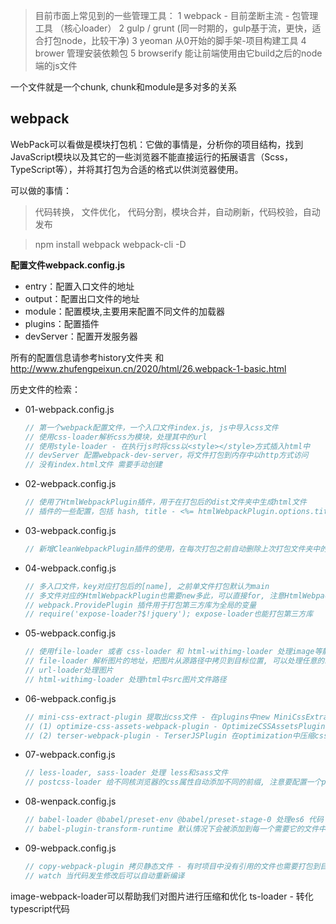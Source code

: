 > 目前市面上常见到的一些管理工具：
1 webpack - 目前垄断主流 - 包管理工具 （核心loader）
2 gulp / grunt (同一时期的，gulp基于流，更快，适合打包node，比较干净)
3 yeoman 从0开始的脚手架-项目构建工具
4 brower 管理安装依赖包
5 browserify 能让前端使用由它build之后的node端的js文件

一个文件就是一个chunk, chunk和module是多对多的关系 

## webpack
WebPack可以看做是模块打包机：它做的事情是，分析你的项目结构，找到JavaScript模块以及其它的一些浏览器不能直接运行的拓展语言（Scss，TypeScript等），并将其打包为合适的格式以供浏览器使用。

可以做的事情：
> 代码转换， 文件优化， 代码分割，模块合并，自动刷新，代码校验，自动发布

> npm install webpack webpack-cli -D

**配置文件webpack.config.js**
- entry：配置入口文件的地址
- output：配置出口文件的地址
- module：配置模块,主要用来配置不同文件的加载器
- plugins：配置插件
- devServer：配置开发服务器

所有的配置信息请参考history文件夹 和 http://www.zhufengpeixun.cn/2020/html/26.webpack-1-basic.html

历史文件的检索：
- 01-webpack.config.js
    ```js
    // 第一个webpack配置文件，一个入口文件index.js, js中导入css文件
    // 使用css-loader解析css为模块，处理其中的url
    // 使用style-loader - 在执行js时将css以<style></style>方式插入html中
    // devServer 配置webpack-dev-server，将文件打包到内存中以http方式访问
    // 没有index.html文件 需要手动创建
    ```

- 02-webpack.config.js
    ```js
    // 使用了HtmlWebpackPlugin插件，用于在打包后的dist文件夹中生成html文件
    // 插件的一些配置，包括 hash, title - <%= htmlWebpackPlugin.options.title %>
    ```

- 03-webpack.config.js
    ```js
    // 新增CleanWebpackPlugin插件的使用，在每次打包之前自动删除上次打包文件夹中的内容
    ```

- 04-webpack.config.js
    ```js
    // 多入口文件，key对应打包后的[name], 之前单文件打包默认为main
    // 多文件对应的HtmlWebpackPlugin也需要new多此，可以直接for, 注意HtmlWebpackPlugin中的chunks配置
    // webpack.ProvidePlugin 插件用于打包第三方库为全局的变量
    // require('expose-loader?$!jquery'); expose-loader也能打包第三方库 
    ```
- 05-webpack.config.js
    ```js
    // 使用file-loader 或者 css-loader 和 html-withimg-loader 处理image等静态资源
    // file-loader 解析图片的地址，把图片从源路径中拷贝到目标位置, 可以处理任意的二进制，包括字体等文件
    // url-loader处理图片
    // html-withimg-loader 处理html中src图片文件路径
    ```

- 06-webpack.config.js
    ```js
    // mini-css-extract-plugin 提取出css文件 - 在plugins中new MiniCssExtractPlugin, 同时module处理css的loader中用 MiniCssExtractPlugin 替换 style-loader （因为要将css提取出来）
    // (1) optimize-css-assets-webpack-plugin - OptimizeCSSAssetsPlugin
    // (2) terser-webpack-plugin - TerserJSPlugin 在optimization中压缩css和js文件
    ```
- 07-webpack.config.js
    ```js
    // less-loader, sass-loader 处理 less和sass文件
    // postcss-loader 给不同核浏览器的css属性自动添加不同的前缀, 注意要配置一个postcss.config.js配置文件
    ```
- 08-wenpack.config.js
    ```js
    // babel-loader @babel/preset-env @babel/preset-stage-0 处理es6 代码
    // babel-plugin-transform-runtime 默认情况下会被添加到每一个需要它的文件中。你可以引入 @babel/runtime 作为一个独立模块，来避免重复引入 
    ```

- 09-webpack.config.js
    ```js
    // copy-webpack-plugin 拷贝静态文件 - 有时项目中没有引用的文件也需要打包到目标目录
    // watch 当代码发生修改后可以自动重新编译
    ```


image-webpack-loader可以帮助我们对图片进行压缩和优化
ts-loader - 转化typescript代码

